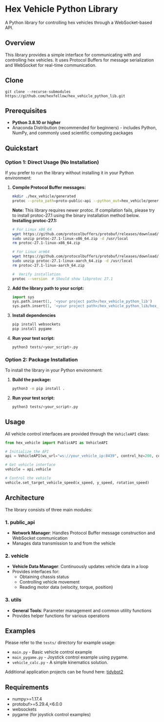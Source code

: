 # Hex Vehicle Python Library

A Python library for controlling hex vehicles through a WebSocket-based API.

## Overview

This library provides a simple interface for communicating with and controlling hex vehicles. It uses Protocol Buffers for message serialization and WebSocket for real-time communication.

## Clone
```
git clone --recurse-submodules https://github.com/hexfellow/hex_vehicle_python_lib.git
```

## Prerequisites

- **Python 3.8.10 or higher**
- Anaconda Distribution (recommended for beginners) - includes Python, NumPy, and commonly used scientific computing packages

## Quickstart

### Option 1: Direct Usage (No Installation)

If you prefer to run the library without installing it in your Python environment:

1. **Compile Protocol Buffer messages:**
   ```bash
   mkdir ./hex_vehicle/generated
   protoc --proto_path=proto-public-api --python_out=hex_vehicle/generated proto-public-api/*.proto
   ```
   
   **Note:** This library requires newer protoc. If compilation fails, please try to install protoc-27.1 using the binary installation method below.
   **Installing protoc-27.1:**
   ```bash
   # For Linux x86_64
   wget https://github.com/protocolbuffers/protobuf/releases/download/v27.1/protoc-27.1-linux-x86_64.zip
   sudo unzip protoc-27.1-linux-x86_64.zip -d /usr/local
   rm protoc-27.1-linux-x86_64.zip
   
   # For Linux arm64
   wget https://github.com/protocolbuffers/protobuf/releases/download/v27.1/protoc-27.1-linux-aarch_64.zip
   sudo unzip protoc-27.1-linux-aarch_64.zip -d /usr/local
   rm protoc-27.1-linux-aarch_64.zip
   
   #  Verify installation
   protoc --version  # Should show libprotoc 27.1
   ```

2. **Add the library path to your script:**
   ```python
   import sys
   sys.path.insert(1, '<your project path>/hex_vehicle_python_lib')
   sys.path.insert(1, '<your project path>/hex_vehicle_python_lib/hex_vehicle/generated')
   ```

3. **Install dependencies**
   ```bash
   pip install websockets
   pip install pygame
   ```

4. **Run your test script:**
   ```bash
   python3 tests/<your_script>.py
   ```

### Option 2: Package Installation

To install the library in your Python environment:

1. **Build the package:**
   ```bash
   python3 -m pip install .
   ```

2. **Run your test script:**
   ```bash
   python3 tests/<your_script>.py
   ```

## Usage

All vehicle control interfaces are provided through the `VehicleAPI` class:

```python
from hex_vehicle import PublicAPI as VehicleAPI

# Initialize the API
api = VehicleAPI(ws_url="ws://your_vehicle_ip:8439", control_hz=200, control_mode="speed")

# Get vehicle interface
vehicle = api.vehicle

# Control the vehicle
vehicle.set_target_vehicle_speed(x_speed, y_speed, rotation_speed)
```

## Architecture

The library consists of three main modules:

### 1. public_api
- **Network Manager**: Handles Protocol Buffer message construction and WebSocket communication
- Manages data transmission to and from the vehicle

### 2. vehicle  
- **Vehicle Data Manager**: Continuously updates vehicle data in a loop
- Provides interfaces for:
  - Obtaining chassis status
  - Controlling vehicle movement
  - Reading motor data (velocity, torque, position)

### 3. utils
- **General Tools**: Parameter management and common utility functions
- Provides helper functions for various operations

## Examples

Please refer to the `tests/` directory for example usage:
- `main.py` - Basic vehicle control example
- `main_pygame.py` - Joystick control example using pygame.
- `vehicle_calc.py` - A simple kinematics solution.

Additional application projects can be found here:
[tidybot2](https://github.com/hexfellow/tidybot2/blob/main/base_controller_pygame.py)

## Requirements

- numpy>=1.17.4
- protobuf>=5.29.4,<6.0.0
- websockets
- pygame (for joystick control examples)